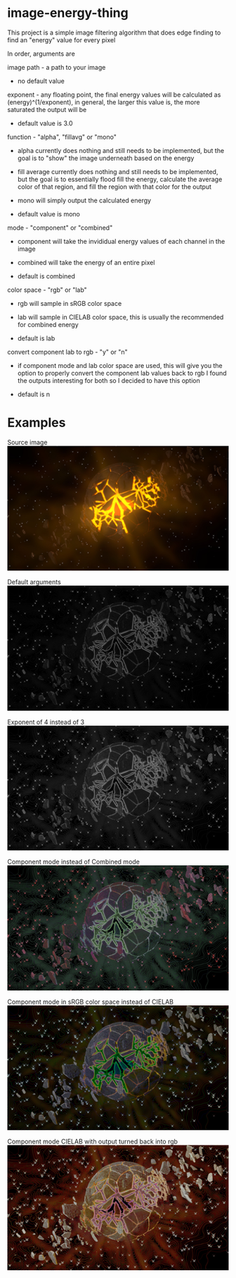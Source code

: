 # image-energy-thing

This project is a simple image filtering algorithm that does edge finding to find an "energy" value for every pixel

In order, arguments are

image path - a path to your image

* no default value

exponent - any floating point, the final energy values will be calculated as (energy)^(1/exponent), in general, the larger this value is, the more saturated the output will be

* default value is 3.0
  
function - "alpha", "fillavg" or "mono"

* alpha currently does nothing and still needs to be implemented, but the goal is to "show" the image underneath based on the energy
  
* fill average currently does nothing and still needs to be implemented, but the goal is to essentially flood fill the energy, calculate the average color of that region, and fill the region with that color for the output
  
* mono will simply output the calculated energy
  
* default value is mono

mode - "component" or "combined"

* component will take the invididual energy values of each channel in the image

* combined will take the energy of an entire pixel

* default is combined

color space - "rgb" or "lab"

* rgb will sample in sRGB color space

* lab will sample in CIELAB color space, this is usually the recommended for combined energy

* default is lab

convert component lab to rgb - "y" or "n"

* if component mode and lab color space are used, this will give you the option to properly convert the component lab values back to rgb I found the outputs interesting for both so I decided to have this option

* default is n

# Examples

Source image
![uh oh](readme-images/planet_fhd.jpg?raw=true "Source image.")

Default arguments
![wow this is lame](readme-images/planet_fhd_energy.jpg?raw=true "Default arguments.")

Exponent of 4 instead of 3
![why do you not work github](readme-images/planet_fhd_energy_exp4.jpg?raw=true "Exponent of 4 instead of 3.")

Component mode instead of Combined mode
![just show my images pls](readme-images/planet_fhd_energy_component.jpg?raw=true "Component mode instead of Combined mode")

Component mode in sRGB color space instead of CIELAB
![why do you only show the first one](readme-images/planet_fhd_energy_component_rgb.jpg?raw=true "Component mode in sRGB color space instead of CIELAB")

Component mode CIELAB with output turned back into rgb
![aaaaaaaaaaa](readme-images/planet_fhd_energy_component_lab_y.jpg?raw=true "Component mode CIELAB with output turned back into rgb")
